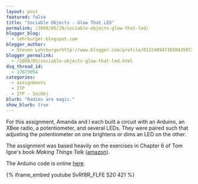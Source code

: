 ```yaml
---
layout: post
featured: false
title: "Sociable Objects - Glow That LED"
permalink: /2008/05/29/sociable-objects-glow-that-led/
blogger_blog:
  - lehrburger.blogspot.com
blogger_author:
  - Steven Lehrburgerhttp://www.blogger.com/profile/01324094738204359728noreply@blogger.com
blogger_permalink:
  - /2008/05/sociable-objects-glow-that-led.html
dsq_thread_id:
  - 17673054
categories:
  - assignments
  - ITP
  - ITP - SocObj
blurb: "Radios are magic."
show_blurb: true
---
```

For this assignment, Amanda and I each built a circuit with an Arduino, an XBee radio, a potentiometer, and several LEDs. They were paired such that adjusting the potentiometer on one brightens or dims an LED on the other.

The assignment was based heavily on the exercises in Chapter 6 of Tom Igoe's book *Making Things Talk* ([amazon][1]).

The Arduino code is online [here][2].

{% iframe_embed youtube SvRf8R_FLFE 520 421 %}
  
###### <a href="http://lehrburger.com/SocObj_GlowThatLED/SocObj_GlowThatLED-1.jpg"><img src="http://lehrburger.com/SocObj_GlowThatLED/SocObj_GlowThatLED-1.jpg" alt="" id="BLOGGER_PHOTO_ID_5205122160176868562" /></a>

###### <a href="http://lehrburger.com/SocObj_GlowThatLED/SocObj_GlowThatLED-2.jpg"><img src="http://lehrburger.com/SocObj_GlowThatLED/SocObj_GlowThatLED-2.jpg" alt="" id="BLOGGER_PHOTO_ID_5205122160176868562" /></a>

###### <a href="http://lehrburger.com/SocObj_GlowThatLED/SocObj_GlowThatLED-5.jpg"><img src="http://lehrburger.com/SocObj_GlowThatLED/SocObj_GlowThatLED-5.jpg" alt="" id="BLOGGER_PHOTO_ID_5205122160176868562" /></a>

###### <a href="http://lehrburger.com/SocObj_GlowThatLED/SocObj_GlowThatLED-6.jpg"><img src="http://lehrburger.com/SocObj_GlowThatLED/SocObj_GlowThatLED-6.jpg" alt="" id="BLOGGER_PHOTO_ID_5205122160176868562" /></a>

 [1]: http://www.amazon.com/Making-Things-Talk-Practical-Connecting/dp/0596510519
 [2]: http://lehrburger.com/glow_that_led.pde
